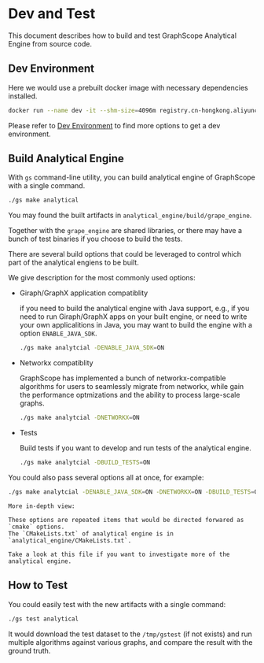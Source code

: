 # Dev and Test

This document describes how to build and test GraphScope Analytical Engine from source code.

## Dev Environment

Here we would use a prebuilt docker image with necessary dependencies installed.

```bash
docker run --name dev -it --shm-size=4096m registry.cn-hongkong.aliyuncs.com/graphscope/graphscope-dev:latest
```

Please refer to [Dev Environment](../development/dev_guide.md#dev-environment) to find more options to get a dev environment.

## Build Analytical Engine

With `gs` command-line utility, you can build analytical engine of GraphScope with a single command.

```bash
./gs make analytical
```

You may found the built artifacts in `analytical_engine/build/grape_engine`.

Together with the `grape_engine` are shared libraries, or there may have a bunch of test binaries if you choose to build the tests.

There are several build options that could be leveraged to control which part of the analytical engiens to be built.

We give description for the most commonly used options:

- Giraph/GraphX application compatiblity

    if you need to build the analytical engine with Java support, e.g., if you need to run Giraph/GraphX apps on your built engine, or need to write your own applicalitions in Java, you may want to build the engine with a option `ENABLE_JAVA_SDK`.

    ```bash
    ./gs make analytcial -DENABLE_JAVA_SDK=ON
    ```

- Networkx compatiblity

    GraphScope has implemented a bunch of networkx-compatible algorithms for users to seamlessly migrate from networkx, while gain the performance optmizations and the ability to process large-scale graphs.

    ```bash
    ./gs make analytcial -DNETWORKX=ON
    ```

- Tests

    Build tests if you want to develop and run tests of the analytical engine.

    ```bash
    ./gs make analytcial -DBUILD_TESTS=ON
    ```

You could also pass several options all at once, for example:

```bash
./gs make analytcial -DENABLE_JAVA_SDK=ON -DNETWORKX=ON -DBUILD_TESTS=ON
```

````{note}
More in-depth view:

These options are repeated items that would be directed forwared as `cmake` options.
The `CMakeLists.txt` of analytical engine is in `analytical_engine/CMakeLists.txt`.

Take a look at this file if you want to investigate more of the analytical engine.
````

## How to Test

You could easily test with the new artifacts with a single command:

```bash
./gs test analytical
```

It would download the test dataset to the `/tmp/gstest` (if not exists) and run multiple algorithms against various graphs, and compare the result with the ground truth.
